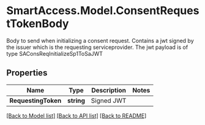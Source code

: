 # SmartAccess.Model.ConsentRequestTokenBody
Body to send when initializing a consent request. Contains a jwt signed by the issuer which is the requesting serviceprovider. The jwt payload is of type SAConsReqInitializeSp1ToSaJWT

## Properties

Name | Type | Description | Notes
------------ | ------------- | ------------- | -------------
**RequestingToken** | **string** | Signed JWT | 

[[Back to Model list]](../README.md#documentation-for-models) [[Back to API list]](../README.md#documentation-for-api-endpoints) [[Back to README]](../README.md)

